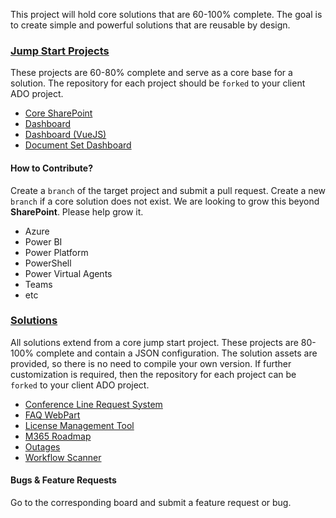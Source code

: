 This project will hold core solutions that are 60-100% complete. The goal is to create simple and powerful solutions that are reusable by design.

### [Jump Start Projects](/jump-start-projects)

These projects are 60-80% complete and serve as a core base for a solution. The repository for each project should be `forked` to your client ADO project.

* [Core SharePoint](/jump-start-projects/available-projects/core-sp)
* [Dashboard](/jump-start-projects/available-projects/dashboard)
* [Dashboard (VueJS)](/jump-start-projects/available-projects/dashboard-vue)
* [Document Set Dashboard](/jump-start-projects/available-projects/docset-dashboard)

#### How to Contribute?

Create a `branch` of the target project and submit a pull request. Create a new `branch` if a core solution does not exist. We are looking to grow this beyond **SharePoint**. Please help grow it.

* Azure
* Power BI
* Power Platform
* PowerShell
* Power Virtual Agents
* Teams
* etc

### [Solutions](/solutions)

All solutions extend from a core jump start project. These projects are 80-100% complete and contain a JSON configuration. The solution assets are provided, so there is no need to compile your own version. If further customization is required, then the repository for each project can be `forked` to your client ADO project.

* [Conference Line Request System](/solutions/clrs)
* [FAQ WebPart](/solutions/faq)
* [License Management Tool](/solutions/lmt)
* [M365 Roadmap](/solutions/m365-roadmap)
* [Outages](/solutions/outages)
* [Workflow Scanner](/solutions/wf-scanner)

#### Bugs & Feature Requests

Go to the corresponding board and submit a feature request or bug.
